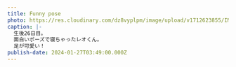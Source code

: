 ```yaml
---
title: Funny pose
photo: https://res.cloudinary.com/dz8vyplpm/image/upload/v1712623855/IMG_8554_m8xc3d.jpg
caption: |-
  生後26日目。
  面白いポーズで寝ちゃったレオくん。
  足が可愛い！
publish-date: 2024-01-27T03:49:00.000Z
---
```

